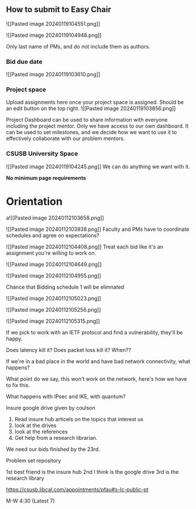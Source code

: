 
## How to submit to Easy Chair
![[Pasted image 20240119104551.png]]

![[Pasted image 20240119104948.png]]

Only last name of PMs, and do not include them as authors. 

### Bid due date

![[Pasted image 20240119103610.png]]

### Project space
Upload assignments here once your project space is assigned. Should be an edit button on the top right. 
![[Pasted image 20240119103856.png]]

Project Dashboard can be used to share information with everyone including the project mentor. Only we have access to our own dashboard. It can be used to set milestones, and we decide how we want to use it to effectively collaborate with our problem mentors. 
### CSUSB University Space
![[Pasted image 20240119104245.png]]
We can do anything we want with it. 


****No minimum page requirements****

# Orientation

a![[Pasted image 20240112103658.png]]

![[Pasted image 20240112103938.png]]
Faculty and PMs have to coordinate schedules and agree on expectations? 

![[Pasted image 20240112104408.png]]
Treat each bid like it's an assignment you're willing to work on.

![[Pasted image 20240112104649.png]]

![[Pasted image 20240112104955.png]]

Chance that Bidding schedule 1 will be elimnated

![[Pasted image 20240112105023.png]]

![[Pasted image 20240112105256.png]]

![[Pasted image 20240112105315.png]]

If we pick to work with an IETF protocol and find a vulnerability, they'll be happy.

Does latency kill it? Does packet loss kill it? When??

If we're in a bad place in the world and have bad network connectivity, what happens?

What point do we say, this won't work on the network, here's how we have to fix this.

What happens with IPsec and IKE, with quantum?

Insure google drive given by coulson

1. Read insure hub articels on the topics that interest us
2. look at the drives
3. look at the references
4. Get help from a research librarian. 

We need our bids finished by the 23rd.

Problem set repository

1st best friend is the insure hub
2nd I think is the google drive
3rd is the research library

https://csusb.libcal.com/appointments/pfau#s-lc-public-pt


M-W 4:30 (Latest 7)





